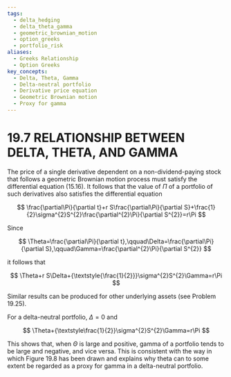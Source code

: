 ```yaml
---
tags:
  - delta_hedging
  - delta_theta_gamma
  - geometric_brownian_motion
  - option_greeks
  - portfolio_risk
aliases:
  - Greeks Relationship
  - Option Greeks
key_concepts:
  - Delta, Theta, Gamma
  - Delta-neutral portfolio
  - Derivative price equation
  - Geometric Brownian motion
  - Proxy for gamma
---
```


# 19.7 RELATIONSHIP BETWEEN DELTA, THETA, AND GAMMA  

The price of a single derivative dependent on a non-dividend-paying stock that follows a geometric Brownian motion process must satisfy the differential equation (15.16). It follows that the value of $\Pi$ of a portfolio of such derivatives also satisfies the differential equation  

$$
\frac{\partial\Pi}{\partial t}+r S\frac{\partial\Pi}{\partial S}+\frac{1}{2}\sigma^{2}S^{2}\frac{\partial^{2}\Pi}{\partial S^{2}}=r\Pi
$$  

Since  

$$
\Theta=\frac{\partial\Pi}{\partial t},\qquad\Delta=\frac{\partial\Pi}{\partial S},\qquad\Gamma=\frac{\partial^{2}\Pi}{\partial S^{2}}
$$  

it follows that  

$$
\Theta+r S\Delta+{\textstyle{\frac{1}{2}}}\sigma^{2}S^{2}\Gamma=r\Pi
$$  

Similar results can be produced for other underlying assets (see Problem 19.25).  

For a delta-neutral portfolio, $\Delta=0$ and  

$$
\Theta+{\textstyle\frac{1}{2}}\sigma^{2}S^{2}\Gamma=r\Pi
$$  

This shows that, when $\Theta$ is large and positive, gamma of a portfolio tends to be large and negative, and vice versa. This is consistent with the way in which Figure 19.8 has been drawn and explains why theta can to some extent be regarded as a proxy for gamma in a delta-neutral portfolio.  
